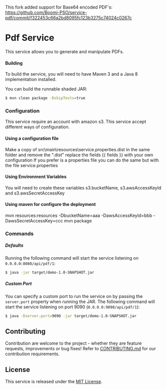 This fork added support for Base64 encoded PDF's: https://github.com/Boomi-PSO/service-pdf/commit/f322453c66a2bd8095fc123b3275c74024c0267c

Pdf Service
===========

This service allows you to generate and manipulate PDFs.

#### Building

To build the service, you will need to have Maven 3 and a Java 8 implementation installed.

You can build the runnable shaded JAR:

```bash
$ mvn clean package -DskipTests=true
```

### Configuration

This service require an account with amazon s3.
This service accept different ways of configuration.

#### Using a configuration file

Make a copy of src\main\resources\service.properties.dist in the same folder and remove the ".dist" replace the fields {{ fields }} with your own configuration
If you prefer is a properties file you can do the same but with the file service.properties

#### Using Environment Variables

You will need to create these variables s3.bucketName, s3.awsAccessKeyId and s3.awsSecretAccessKey 


#### Using maven for configure the deployment

mvn resources:resources -DbucketName=aaa -DawsAccessKeyId=bbb -DawsSecretAccessKey=ccc
mvn package

### Commands


##### Defaults

Running the following command will start the service listening on `0.0.0.0:8080/api/pdf/1`:

```bash
$ java -jar target/demo-1.0-SNAPSHOT.jar
```

##### Custom Port

You can specify a custom port to run the service on by passing the `server.port` property when running the JAR. The
following command will start the service listening on port 9090 (`0.0.0.0:9090/api/pdf/1`):

```bash
$ java -Dserver.port=9090 -jar target/demo-1.0-SNAPSHOT.jar
```


## Contributing

Contribution are welcome to the project - whether they are feature requests, improvements or bug fixes! Refer to 
[CONTRIBUTING.md](CONTRIBUTING.md) for our contribution requirements.

## License

This service is released under the [MIT License](http://opensource.org/licenses/mit-license.php).
